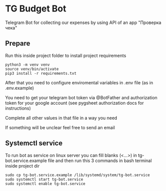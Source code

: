 # TG Budget Bot

Telegram Bot for collecting our expenses by using API of an app "Проверка чека"

## Prepare

Run this inside project folder to install project requirements

```
python3 -m venv venv
source venv/bin/activate
pip3 install -r requirements.txt
```

After that you need to configure enviromental variables in .env file (as in .env.example)

You need to get your telegram bot token via @BotFather and authorization token for your google account (see pygsheet authorization docs for instructions)

Complete all other values in that file in a way you need

If something will be unclear feel free to send an email

## Systemctl service
To run bot as service on linux server you can fill blanks (<...>) in tg-bot.service.example file and then run this 3 commands in bash terminal inside project dir

```
sudo cp tg-bot.service.example /lib/systemd/system/tg-bot.service
sudo systemctl start tg-bot.service
sudo systemctl enable tg-bot.service
```